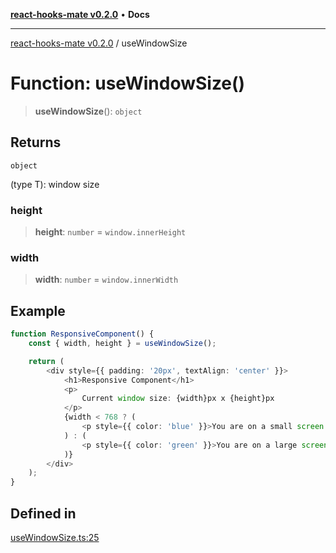 [**react-hooks-mate v0.2.0**](../README.md) • **Docs**

***

[react-hooks-mate v0.2.0](../README.md) / useWindowSize

# Function: useWindowSize()

> **useWindowSize**(): `object`

## Returns

`object`

(type T): window size

### height

> **height**: `number` = `window.innerHeight`

### width

> **width**: `number` = `window.innerWidth`

## Example

```ts
function ResponsiveComponent() {
    const { width, height } = useWindowSize();

    return (
        <div style={{ padding: '20px', textAlign: 'center' }}>
            <h1>Responsive Component</h1>
            <p>
                Current window size: {width}px x {height}px
            </p>
            {width < 768 ? (
                <p style={{ color: 'blue' }}>You are on a small screen.</p>
            ) : (
                <p style={{ color: 'green' }}>You are on a large screen.</p>
            )}
        </div>
    );
}
```

## Defined in

[useWindowSize.ts:25](https://github.com/guestDI/hooks-mate/blob/7fcffaab145279ba879492f8d016e618100679c0/src/hooks/useWindowSize.ts#L25)
